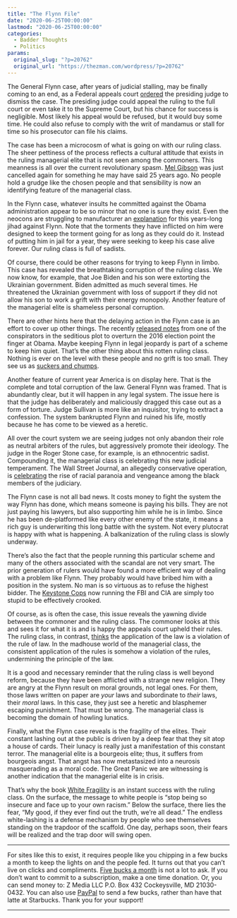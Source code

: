 ```yaml
---
title: "The Flynn File"
date: "2020-06-25T00:00:00"
lastmod: "2020-06-25T00:00:00"
categories:
  - Badder Thoughts
  - Politics
params:
  original_slug: "?p=20762"
  original_url: "https://thezman.com/wordpress/?p=20762"
---
```


The General Flynn case, after years of judicial stalling, may be finally
coming to an end, as a Federal appeals court <a
href="https://www.cnbc.com/2020/06/24/us-appeals-court-orders-judge-to-dismiss-case-against-michael-flynn.html"
rel="noopener noreferrer" target="_blank">ordered</a> the presiding
judge to dismiss the case. The presiding judge could appeal the ruling
to the full court or even take it to the Supreme Court, but his chance
for success is negligible. Most likely his appeal would be refused, but
it would buy some time. He could also refuse to comply with the writ of
mandamus or stall for time so his prosecutor can file his claims.

The case has been a microcosm of what is going on with our ruling class.
The sheer pettiness of the process reflects a cultural attitude that
exists in the ruling managerial elite that is not seen among the
commoners. This meanness is all over the current revolutionary spasm.
<a href="https://knewz.com/mel-gibson-winona-ryder/"
rel="noopener noreferrer" target="_blank">Mel Gibson</a> was just
cancelled again for something he may have said 25 years ago. No people
hold a grudge like the chosen people and that sensibility is now an
identifying feature of the managerial class.

In the Flynn case, whatever insults he committed against the Obama
administration appear to be so minor that no one is sure they exist.
Even the neocons are struggling to manufacturer an <a
href="https://www.tabletmag.com/sections/news/articles/russiagate-obama-iran"
rel="noopener noreferrer" target="_blank">explanation</a> for this
years-long jihad against Flynn. Note that the torments they have
inflicted on him were designed to keep the torment going for as long as
they could do it. Instead of putting him in jail for a year, they were
seeking to keep his case alive forever. Our ruling class is full of
sadists.

Of course, there could be other reasons for trying to keep Flynn in
limbo. This case has revealed the breathtaking corruption of the ruling
class. We now know, for example, that Joe Biden and his son were
extorting the Ukrainian government. Biden admitted as much several
times. He threatened the Ukrainian government with loss of support if
they did not allow his son to work a grift with their energy monopoly.
Another feature of the managerial elite is shameless personal
corruption.

There are other hints here that the delaying action in the Flynn case is
an effort to cover up other things. The recently <a
href="https://theconservativetreehouse.com/2020/06/24/agent-strzok-cya-memo-strzok-notes-indicate-obama-white-house-involvement-in-targeting-michael-flynn/"
rel="noopener noreferrer" target="_blank">released notes</a> from one of
the conspirators in the seditious plot to overturn the 2016 election
point the finger at Obama. Maybe keeping Flynn in legal jeopardy is part
of a scheme to keep him quiet. That’s the other thing about this rotten
ruling class. Nothing is ever on the level with these people and no
grift is too small. They see us as
<a href="https://www.youtube.com/watch?v=mHgv4McMJUk"
rel="noopener noreferrer" target="_blank">suckers and chumps</a>.

Another feature of current year America is on display here. That is the
complete and total corruption of the law. General Flynn was framed. That
is abundantly clear, but it will happen in any legal system. The issue
here is that the judge has deliberately and maliciously dragged this
case out as a form of torture. Judge Sullivan is more like an
inquisitor, trying to extract a confession. The system bankrupted Flynn
and ruined his life, mostly because he has come to be viewed as a
heretic.

All over the court system we are seeing judges not only abandon their
role as neutral arbiters of the rules, but aggressively promote their
ideology. The judge in the Roger Stone case, for example, is an
ethnocentric sadist. Compounding it, the managerial class is celebrating
this new judicial temperament. The Wall Street Journal, an allegedly
conservative operation, is
<a href="https://archive.is/wLjqi" rel="noopener noreferrer"
target="_blank">celebrating</a> the rise of racial paranoia and
vengeance among the black members of the judiciary.

The Flynn case is not all bad news. It costs money to fight the system
the way Flynn has done, which means someone is paying his bills. They
are not just paying his lawyers, but also supporting him while he is in
limbo. Since he has been de-platformed like every other enemy of the
state, it means a rich guy is underwriting this long battle with the
system. Not every plutocrat is happy with what is happening. A
balkanization of the ruling class is slowly underway.

There’s also the fact that the people running this particular scheme and
many of the others associated with the scandal are not very smart. The
prior generation of rulers would have found a more efficient way of
dealing with a problem like Flynn. They probably would have bribed him
with a position in the system. No man is so virtuous as to refuse the
highest bidder. The
<a href="https://youtu.be/a8jphxpi1ro" rel="noopener noreferrer"
target="_blank">Keystone Cops</a> now running the FBI and CIA are simply
too stupid to be effectively crooked.

Of course, as is often the case, this issue reveals the yawning divide
between the commoner and the ruling class. The commoner looks at this
and sees it for what it is and is happy the appeals court upheld their
rules. The ruling class, in contrast,
<a href="https://archive.is/HZklR" rel="noopener noreferrer"
target="_blank">thinks</a> the application of the law is a violation of
the rule of law. In the madhouse world of the managerial class, the
consistent application of the rules is somehow a violation of the rules,
undermining the principle of the law.

It is a good and necessary reminder that the ruling class is well beyond
reform, because they have been afflicted with a strange new religion.
They are angry at the Flynn result on moral grounds, not legal ones. For
them, those laws written on paper are *your* laws and subordinate to
*their* laws, their *moral* laws. In this case, they just see a heretic
and blasphemer escaping punishment. That must be wrong. The managerial
class is becoming the domain of howling lunatics.

Finally, what the Flynn case reveals is the fragility of the elites.
Their constant lashing out at the public is driven by a deep fear that
they sit atop a house of cards. Their lunacy is really just a
manifestation of this constant terror. The managerial elite is a
bourgeois elite; thus, it suffers from bourgeois angst. That angst has
now metastasized into a neurosis masquerading as a moral code. The Great
Panic we are witnessing is another indication that the managerial elite
is in crisis.

That’s why the book <a
href="https://www.amazon.com/White-Fragility-People-About-Racism/dp/0807047414"
rel="noopener noreferrer" target="_blank">White Fragility</a> is an
instant success with the ruling class. On the surface, the message to
white people is “stop being so insecure and face up to your own racism.”
Below the surface, there lies the fear, “My good, if they ever find out
the truth, we’re all dead.” The endless white-lashing is a defense
mechanism by people who see themselves standing on the trapdoor of the
scaffold. One day, perhaps soon, their fears will be realized and the
trap door will swing open.

------------------------------------------------------------------------

For sites like this to exist, it requires people like you chipping in a
few bucks a month to keep the lights on and the people fed. It turns out
that you can’t live on clicks and compliments.
<a href="https://www.subscribestar.com/the-z-blog"
rel="noopener noreferrer" target="_blank">Five bucks a month</a> is not
a lot to ask. If you don’t want to commit to a subscription, make a one
time donation. Or, you can send money to: Z Media LLC P.O. Box 432
Cockeysville, MD 21030-0432. You can also use <a
href="https://www.paypal.com/cgi-bin/webscr?cmd=_s-xclick&amp;hosted_button_id=UDAS2Q8JYA6CN&amp;source=url"
rel="noopener noreferrer" target="_blank">PayPal</a> to send a few
bucks, rather than have that latte at Starbucks. Thank you for your
support!

------------------------------------------------------------------------
